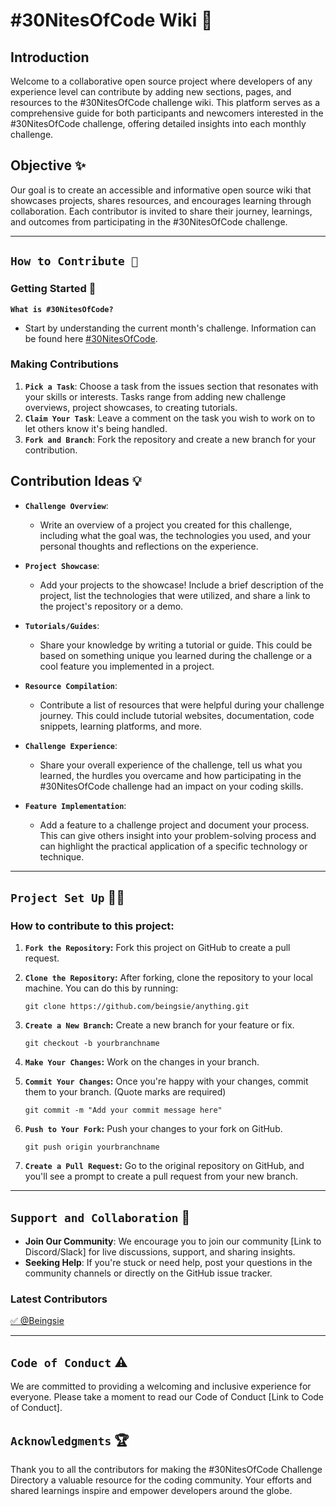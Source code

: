 # #30NitesOfCode Wiki 🧾

## Introduction
Welcome to a collaborative open source project where developers of any experience level can contribute by adding new sections, pages, and resources to the #30NitesOfCode challenge wiki. This platform serves as a comprehensive guide for both participants and newcomers interested in the #30NitesOfCode challenge, offering detailed insights into each monthly challenge.

## Objective ✨
Our goal is to create an accessible and informative open source wiki that showcases projects, shares resources, and encourages learning through collaboration. Each contributor is invited to share their journey, learnings, and outcomes from participating in the #30NitesOfCode challenge.

---

## `How to Contribute 🤔`

### Getting Started 🚩
**`What is #30NitesOfCode?`**
- Start by understanding the current month's challenge. Information can be found here [#30NitesOfCode](https://www.codedex.io/30-nites-of-code).

### Making Contributions
1. **`Pick a Task`**: Choose a task from the issues section that resonates with your skills or interests. Tasks range from adding new challenge overviews, project showcases, to creating tutorials.
2. **`Claim Your Task`**: Leave a comment on the task you wish to work on to let others know it's being handled.
3. **`Fork and Branch`**: Fork the repository and create a new branch for your contribution.

## Contribution Ideas 💡
- **`Challenge Overview`**:
    - Write an overview of a project you created for this challenge, including what the goal was, the technologies you used, and your personal thoughts and reflections on the experience.

- **`Project Showcase`**:
    - Add your projects to the showcase! Include a brief description of the project, list the technologies that were utilized, and share a link to the project's repository or a demo.

- **`Tutorials/Guides`**:
    - Share your knowledge by writing a tutorial or guide. This could be based on something unique you learned during the challenge or a cool feature you implemented in a project. 

- **`Resource Compilation`**:
    - Contribute a list of resources that were helpful during your challenge journey. This could include tutorial websites, documentation, code snippets, learning platforms, and more.

- **`Challenge Experience`**:
    - Share your overall experience of the challenge, tell us what you learned, the hurdles you overcame and how participating in the #30NitesOfCode challenge had an impact on your coding skills.

- **`Feature Implementation`**:
    - Add a feature to a challenge project and document your process. This can give others insight into your problem-solving process and can highlight the practical application of a specific technology or technique.

---

## `Project Set Up` 👨‍💻
### How to contribute to this project:

1. **`Fork the Repository`:** Fork this project on GitHub to create a pull request.

2. **`Clone the Repository`:** After forking, clone the repository to your local machine. You can do this by running:
   ```
   git clone https://github.com/beingsie/anything.git
   ```
3. **`Create a New Branch`:** Create a new branch for your feature or fix.
   ```
   git checkout -b yourbranchname
   ```

4. **`Make Your Changes`:** Work on the changes in your branch.

5. **`Commit Your Changes`:** Once you're happy with your changes, commit them to your branch. (Quote marks are required)
   ```
   git commit -m "Add your commit message here"
   ```

6. **`Push to Your Fork`:** Push your changes to your fork on GitHub.
   ```
   git push origin yourbranchname
   ```

7. **`Create a Pull Request`:** Go to the original repository on GitHub, and you'll see a prompt to create a pull request from your new branch.

---

## `Support and Collaboration` 🤼
- **Join Our Community**: We encourage you to join our community [Link to Discord/Slack] for live discussions, support, and sharing insights.
- **Seeking Help**: If you're stuck or need help, post your questions in the community channels or directly on the GitHub issue tracker.

### Latest Contributors
[✅ @Beingsie](https://github.com/beingsie)

---

## `Code of Conduct` ⚠
We are committed to providing a welcoming and inclusive experience for everyone. Please take a moment to read our Code of Conduct [Link to Code of Conduct].

## `Acknowledgments` 🏆
Thank you to all the contributors for making the #30NitesOfCode Challenge Directory a valuable resource for the coding community. Your efforts and shared learnings inspire and empower developers around the globe.
